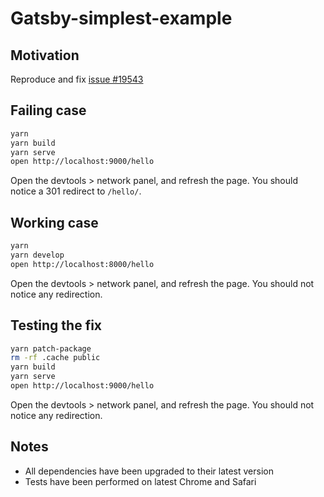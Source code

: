 # Gatsby-simplest-example

## Motivation

Reproduce and fix [issue #19543](https://github.com/gatsbyjs/gatsby/issues/19543)

## Failing case

```bash
yarn
yarn build
yarn serve
open http://localhost:9000/hello
```

Open the devtools > network panel, and refresh the page. You should notice a 301 redirect to `/hello/`.

## Working case

```bash
yarn
yarn develop
open http://localhost:8000/hello
```

Open the devtools > network panel, and refresh the page. You should not notice any redirection.

## Testing the fix

```bash
yarn patch-package
rm -rf .cache public
yarn build
yarn serve
open http://localhost:9000/hello
```

Open the devtools > network panel, and refresh the page. You should not notice any redirection.

## Notes

- All dependencies have been upgraded to their latest version
- Tests have been performed on latest Chrome and Safari
